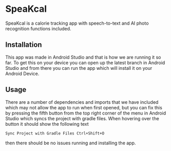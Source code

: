 # SpeaKcal
SpeaKcal is a calorie tracking app with speech-to-text and AI photo recognition functions included.

## Installation
This app was made in Android Studio and that is how we are running it so far. To get this on your device you can open up the latest branch in Android Studio 
and from there you can run the app which will install it on your Android Device.

## Usage
There are a number of dependencies and imports that we have included which may not allow the app to run when first opened, but you can fix this by pressing the fifth
button from the top right corner of the menu in Android Studio which syncs the project with gradle files. When hovering over the button it should show the following text
```
Sync Project with Gradle Files Ctrl+Shift+O
```
then there should be no issues running and installing the app.
